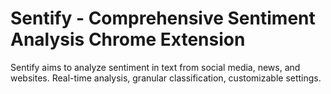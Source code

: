 # Sentify - Comprehensive Sentiment Analysis Chrome Extension
Sentify aims to analyze sentiment in text from social media, news, and websites. Real-time analysis, granular classification, customizable settings.
